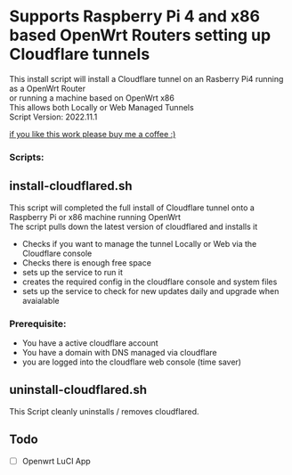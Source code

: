 # Supports Raspberry Pi 4 and x86 based OpenWrt Routers setting up Cloudflare tunnels

This install script will install a Cloudflare tunnel on an Rasberry Pi4 running as a OpenWrt Router\
or running a machine based on OpenWrt x86\
This allows both Locally or Web Managed Tunnels\
Script Version: 2022.11.1

[if you like this work please buy me a coffee :)](https://www.buymeacoffee.com/r6zt79njh5m)

<script type="text/javascript" src="https://cdnjs.buymeacoffee.com/1.0.0/button.prod.min.js" data-name="bmc-button" data-slug="r6zt79njh5m" data-color="#FFDD00" data-emoji=""  data-font="Cookie" data-text="Buy me a coffee" data-outline-color="#000000" data-font-color="#000000" data-coffee-color="#ffffff" ></script>

### Scripts:



## install-cloudflared.sh
This script will completed the full install of Cloudflare tunnel onto a Raspberry Pi or x86 machine running OpenWrt\
The script pulls down the latest version of cloudflared and installs it
- Checks if you want to manage the tunnel Locally or Web via the Cloudflare console 
- Checks there is enough free space
- sets up the service to run it 
- creates the required config in the cloudflare console and  system files
- sets up the service to check for new updates daily and upgrade when avaialable

### Prerequisite:
- You have a active cloudflare account
- You have a domain with DNS managed via cloudflare
- you are logged into the cloudflare web console (time saver)


## uninstall-cloudflared.sh
This Script cleanly uninstalls / removes cloudflared.


## Todo

* [ ] Openwrt LuCI App


